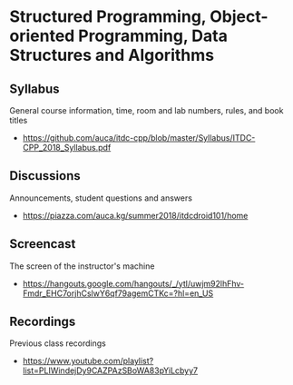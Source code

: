 # Structured Programming, Object-oriented Programming, Data Structures and Algorithms

## Syllabus

General course information, time, room and lab numbers, rules, and book titles

* <https://github.com/auca/itdc-cpp/blob/master/Syllabus/ITDC-CPP_2018_Syllabus.pdf>

## Discussions

Announcements, student questions and answers

* <https://piazza.com/auca.kg/summer2018/itdcdroid101/home>

## Screencast

The screen of the instructor's machine

* <https://hangouts.google.com/hangouts/_/ytl/uwjm92lhFhv-Fmdr_EHC7orjhCslwY6qf79agemCTKc=?hl=en_US>

## Recordings

Previous class recordings

* <https://www.youtube.com/playlist?list=PLIWindejDy9CAZPAzSBoWA83pYiLcbyy7>

